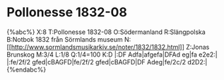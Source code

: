 # Pollonesse 1832-08

{%abc%}
X:8
T:Pollonesse 1832-08
O:Södermanland
R:Slängpolska
B:Notbok 1832 från Sörmlands museum
N:[[http://www.sormlandsmusikarkiv.se/noter/1832/1832.html]]
Z:Jonas Brunskog
M:3/4
L:1/8
Q:1/4=100
K:D 
|:DF Adfa|afgefa|DFAd eg|fa e2e2:| 
|:fe/2f/2 gfed|cBAGFD|fe/2f/2 gfed|cBAGFD|DF Adeg|fe/2c/2 d2D2:|
{%endabc%}

